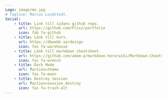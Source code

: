 ```yaml
---
Logo: image/me.jpg
# Tagline: Marcus Lundstedt.
Social:
    - title: Link till sidans github repo.
      url: https://github.com/Plixz/portfolio
      icon: fab fa-github
    - title: Länk till kurs.
      url: https://dbwebb.se/design
      icon: fas fa-warehouse
    - title: Länk till markdown cheatsheet.
      url: https://github.com/adam-p/markdown-here/wiki/Markdown-Cheatsheet
      icon: fas fa-wrench
    - title: Dark Mode
      url: ?action=theme
      icon: fas fa-moon
    - title: Destroy Session
      url: ?action=session_destroy
      icon: fas fa-trash-alt
---
```

